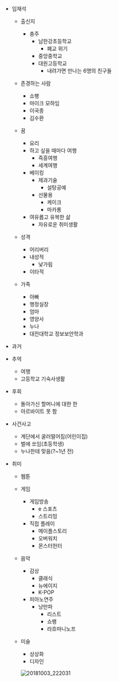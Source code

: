 - 임재석
  - 출신지
    - 충주
      - 남한강초등학교
        - 폐교 위기
      - 중앙중학교
      - 대원고등학교
        - 내려가면 만나는 6명의 친구들
        
  - 존경하는 사람
    - 쇼팽
    - 마이크 모하임
    - 이국종
    - 김수환
    
  - 꿈
    - 요리
    - 하고 싶을 때마다 여행
      - 즉흥여행
      - 세계여행
    - 베이킹
      - 제과기술
        - 설탕공예
      - 선물용
        - 케이크
        - 마카롱
    - 여유롭고 유복한 삶
      - 자유로운 취미생활
      
  - 성격
    - 어리버리
    - 내성적
      - 낯가림
    - 이타적
    
  - 가족
     - 아빠
      - 행정실장
     - 엄마
      - 영양사
     - 누나
      - 대전대학교 정보보안학과
 
 - 과거
  - 추억
    - 여행
    - 고등학교 기숙사생활
  - 후회
    - 돌아가신 할머니에 대한 한
    - 아르바이트 못 함
  - 사건사고
    - 계단에서 굴러떨어짐(어린이집)
    - 벌에 쏘임(초등학생)
    - 누나한테 맞음(?~1년 전)
  
  - 취미
    - 웹툰
    - 게임
      - 게임방송
        - e 스포츠
        - 스트리밍
      - 직접 플레이
        - 메이플스토리
        - 오버워치
        - 몬스터헌터
    - 음악
      - 감상
        - 클래식
        - 뉴에이지
        - K-POP
      - 피아노연주
        - 낭만파
          - 리스트
          - 쇼팽
          - 라흐마니노프
    - 미술
      - 상상화
      - 디자인
      
      ![20181003_222031](https://user-images.githubusercontent.com/43702356/46412883-ba37c000-c75a-11e8-89d7-c72307c7e72c.jpg)
